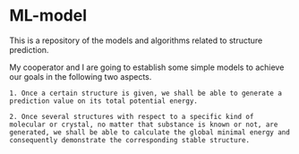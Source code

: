 # ML-model
This is a repository of the models and algorithms related to structure prediction.

My cooperator and I are going to establish some simple models to achieve our goals in the following two aspects.

	1. Once a certain structure is given, we shall be able to generate a prediction value on its total potential energy.
	
	2. Once several structures with respect to a specific kind of molecular or crystal, no matter that substance is known or not, are generated, we shall be able to calculate the global minimal energy and consequently demonstrate the corresponding stable structure.
